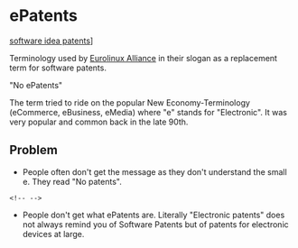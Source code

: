 # ePatents

[ software idea patents]([SwideapatEn "wikilink")\]

Terminology used by [Eurolinux
Alliance](http://www.eurolinux.org "wikilink") in their slogan as a
replacement term for software patents.

\"No ePatents\"

The term tried to ride on the popular New Economy-Terminology
(eCommerce, eBusiness, eMedia) where \"e\" stands for \"Electronic\". It
was very popular and common back in the late 90th.

## Problem

-   People often don\'t get the message as they don\'t understand the
    small e. They read \"No patents\".

```{=html}
<!-- -->
```
-   People don\'t get what ePatents are. Literally \"Electronic
    patents\" does not always remind you of Software Patents but of
    patents for electronic devices at large.
